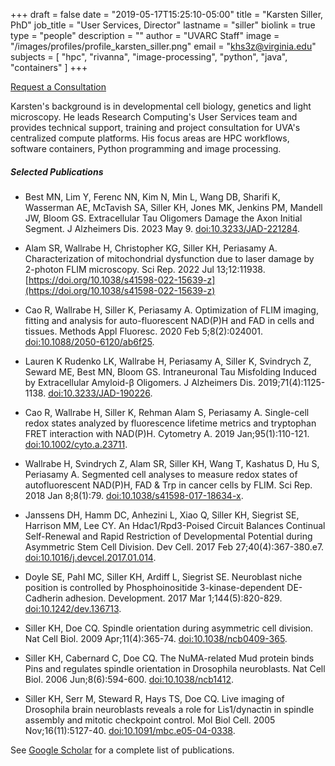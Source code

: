+++
draft = false
date = "2019-05-17T15:25:10-05:00"
title = "Karsten Siller, PhD"
job_title = "User Services, Director"
lastname = "siller"
biolink = true
type = "people"
description = ""
author = "UVARC Staff"
image = "/images/profiles/profile_karsten_siller.png"
email = "khs3z@virginia.edu"
subjects = [
  "hpc",
  "rivanna",
  "image-processing",
  "python",
  "java",
  "containers"
]
+++

[Request a Consultation](/form/support-request/?category=Data%20Analytics)

Karsten's background is in developmental cell biology, genetics and light microscopy. He leads Research Computing's User Services team and provides technical support, training and project consultation for UVA's centralized compute platforms. His focus areas are HPC workflows, software containers, Python programming and image processing.

##### Selected Publications

* Best MN, Lim Y, Ferenc NN, Kim N, Min L, Wang DB, Sharifi K, Wasserman AE, McTavish SA, Siller KH, Jones MK, Jenkins PM, Mandell JW, Bloom GS. Extracellular Tau Oligomers Damage the Axon Initial Segment. J Alzheimers Dis. 2023 May 9. [doi:10.3233/JAD-221284](https://doi.org/10.3233/JAD-221284). 

* Alam SR, Wallrabe H, Christopher KG, Siller KH, Periasamy A. Characterization of mitochondrial dysfunction due to laser damage by 2-photon FLIM microscopy. Sci Rep. 2022 Jul 13;12:11938.
[https://doi.org/10.1038/s41598-022-15639-z](https://doi.org/10.1038/s41598-022-15639-z)

* Cao R, Wallrabe H, Siller K, Periasamy A. Optimization of FLIM imaging, fitting and analysis for auto-fluorescent NAD(P)H and FAD in cells and tissues. Methods Appl Fluoresc. 2020 Feb 5;8(2):024001. [doi:10.1088/2050-6120/ab6f25](https://doi.org/10.1088/2050-6120/ab6f25).

* Lauren K Rudenko LK, Wallrabe H, Periasamy A, Siller K, Svindrych Z, Seward ME, Best MN, Bloom GS. Intraneuronal Tau Misfolding Induced by Extracellular Amyloid-β Oligomers. J Alzheimers Dis. 2019;71(4):1125-1138. [doi:10.3233/JAD-190226](https://doi.org/10.3233/jad-190226).

* Cao R, Wallrabe H, Siller K, Rehman Alam S, Periasamy A. Single-cell redox states analyzed by fluorescence lifetime metrics and tryptophan FRET interaction with NAD(P)H.
Cytometry A. 2019 Jan;95(1):110-121. [doi:10.1002/cyto.a.23711](https://doi.org/10.1002/cyto.a.23711).

* Wallrabe H, Svindrych Z, Alam SR, Siller KH, Wang T, Kashatus D, Hu S, Periasamy A. Segmented cell analyses to measure redox states of autofluorescent NAD(P)H, FAD & Trp in cancer cells by FLIM. Sci Rep. 2018 Jan 8;8(1):79. [doi:10.1038/s41598-017-18634-x](https://doi.org/10.1038/s41598-017-18634-x).

* Janssens DH, Hamm DC, Anhezini L, Xiao Q, Siller KH, Siegrist SE, Harrison MM, Lee CY. An Hdac1/Rpd3-Poised Circuit Balances Continual Self-Renewal and Rapid Restriction of Developmental Potential during Asymmetric Stem Cell Division. Dev Cell. 2017 Feb 27;40(4):367-380.e7. [doi:10.1016/j.devcel.2017.01.014](https://doi.org/10.1016/j.devcel.2017.01.014).

* Doyle SE, Pahl MC, Siller KH, Ardiff L, Siegrist SE. Neuroblast niche position is controlled by Phosphoinositide 3-kinase-dependent DE-Cadherin adhesion. Development. 2017 Mar 1;144(5):820-829. [doi:10.1242/dev.136713](https://doi.org/10.1242/dev.136713).

* Siller KH, Doe CQ. Spindle orientation during asymmetric cell division. Nat Cell Biol. 2009 Apr;11(4):365-74. [doi:10.1038/ncb0409-365](https://doi.org/10.1038/ncb0409-365).

* Siller KH, Cabernard C, Doe CQ. The NuMA-related Mud protein binds Pins and regulates spindle orientation in Drosophila neuroblasts. Nat Cell Biol. 2006 Jun;8(6):594-600. [doi:10.1038/ncb1412](https://doi.org/10.1038/ncb1412).

* Siller KH, Serr M, Steward R, Hays TS, Doe CQ. Live imaging of Drosophila brain neuroblasts reveals a role for Lis1/dynactin in spindle assembly and mitotic checkpoint control. Mol Biol Cell. 2005 Nov;16(11):5127-40. [doi:10.1091/mbc.e05-04-0338](https://doi.org/10.1091/mbc.e05-04-0338).

See [Google Scholar](https://scholar.google.com/citations?hl=en&user=RRCzKhwAAAAJ&view_op=list_works&authuser=1) for a complete list of publications.
